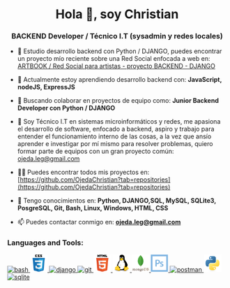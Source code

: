 <h1 align="center">Hola 👋, soy Christian</h1>
<h3 align="center">BACKEND Developer / Técnico I.T (sysadmin y redes locales)</h3>

- 🔭 Estudio desarrollo backend con Python / DJANGO, puedes encontrar un proyecto mío reciente sobre una Red Social enfocada a web en: [ARTBOOK / Red Social para artistas - proyecto BACKEND - DJANGO](https://github.com/OjedaChristian/ARTBOOK---Red-Social-para-artistas)

- 🌱 Actualmente estoy aprendiendo desarrollo backend con: **JavaScript, nodeJS, ExpressJS**

- 🤝 Buscando colaborar en proyectos de equipo como: **Junior Backend Developer con Python / DJANGO**

- 📄 Soy Técnico I.T en sistemas microinformáticos y redes, me apasiona el desarrollo de software, enfocado a backend, aspiro y trabajo para entender el funcionamiento interno de las cosas, a la vez que ansío aprender e investigar por mí mismo para resolver problemas, quiero formar parte de equipos con un gran proyecto común: [ojeda.leg@gmail.com](ojeda.leg@gmail.com)

- 👨‍💻 Puedes encontrar todos mis proyectos en: [https://github.com/OjedaChristian?tab=repositories](https://github.com/OjedaChristian?tab=repositories)

- 💬 Tengo conocimientos en: **Python, DJANGO,SQL, MySQL, SQLite3, PosgreSQL, Git, Bash, Linux, Windows, HTML, CSS**

- 📫 Puedes contactar conmigo en: **ojeda.leg@gmail.com**


<h3 align="left">Languages and Tools:</h3>
<p align="left"> <a href="https://www.gnu.org/software/bash/" target="_blank" rel="noreferrer"> <img src="https://www.vectorlogo.zone/logos/gnu_bash/gnu_bash-icon.svg" alt="bash" width="40" height="40"/> </a> <a href="https://www.w3schools.com/css/" target="_blank" rel="noreferrer"> <img src="https://raw.githubusercontent.com/devicons/devicon/master/icons/css3/css3-original-wordmark.svg" alt="css3" width="40" height="40"/> </a> <a href="https://www.djangoproject.com/" target="_blank" rel="noreferrer"> <img src="https://cdn.worldvectorlogo.com/logos/django.svg" alt="django" width="40" height="40"/> </a> <a href="https://git-scm.com/" target="_blank" rel="noreferrer"> <img src="https://www.vectorlogo.zone/logos/git-scm/git-scm-icon.svg" alt="git" width="40" height="40"/> </a> <a href="https://www.w3.org/html/" target="_blank" rel="noreferrer"> <img src="https://raw.githubusercontent.com/devicons/devicon/master/icons/html5/html5-original-wordmark.svg" alt="html5" width="40" height="40"/> </a> <a href="https://www.linux.org/" target="_blank" rel="noreferrer"> <img src="https://raw.githubusercontent.com/devicons/devicon/master/icons/linux/linux-original.svg" alt="linux" width="40" height="40"/> </a> <a href="https://www.mongodb.com/" target="_blank" rel="noreferrer"> <img src="https://raw.githubusercontent.com/devicons/devicon/master/icons/mongodb/mongodb-original-wordmark.svg" alt="mongodb" width="40" height="40"/> </a> <a href="https://www.photoshop.com/en" target="_blank" rel="noreferrer"> <img src="https://raw.githubusercontent.com/devicons/devicon/master/icons/photoshop/photoshop-line.svg" alt="photoshop" width="40" height="40"/> </a> <a href="https://postman.com" target="_blank" rel="noreferrer"> <img src="https://www.vectorlogo.zone/logos/getpostman/getpostman-icon.svg" alt="postman" width="40" height="40"/> </a> <a href="https://www.python.org" target="_blank" rel="noreferrer"> <img src="https://raw.githubusercontent.com/devicons/devicon/master/icons/python/python-original.svg" alt="python" width="40" height="40"/> </a> <a href="https://www.sqlite.org/" target="_blank" rel="noreferrer"> <img src="https://www.vectorlogo.zone/logos/sqlite/sqlite-icon.svg" alt="sqlite" width="40" height="40"/> </a> </p>

